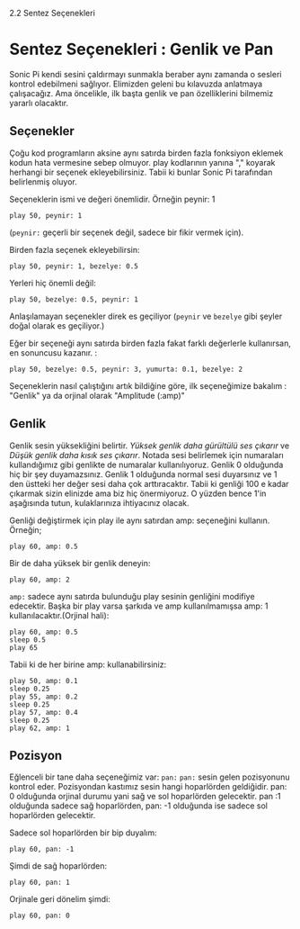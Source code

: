 2.2 Sentez Seçenekleri  

# Sentez Seçenekleri : Genlik ve Pan

Sonic Pi kendi sesini çaldırmayı sunmakla beraber aynı zamanda o sesleri kontrol edebilmeni sağlıyor. Elimizden geleni bu kılavuzda 
anlatmaya çalışacağız. Ama öncelikle, ilk başta genlik ve pan özelliklerini bilmemiz yararlı olacaktır.

## Seçenekler

Çoğu kod programların aksine aynı satırda birden fazla fonksiyon eklemek kodun hata vermesine sebep olmuyor. play kodlarının yanına ","
koyarak herhangi bir seçenek ekleyebilirsiniz. Tabii ki bunlar Sonic Pi tarafından belirlenmiş oluyor.

Seçeneklerin ismi ve değeri önemlidir. Örneğin peynir: 1

```
play 50, peynir: 1
```

(`peynir:` geçerli bir seçenek değil, sadece bir fikir vermek için).

Birden fazla seçenek ekleyebilirsin:

```
play 50, peynir: 1, bezelye: 0.5
```

Yerleri hiç önemli değil:

```
play 50, bezelye: 0.5, peynir: 1
```

Anlaşılamayan seçenekler direk es geçiliyor (`peynir` ve `bezelye` gibi şeyler doğal olarak es geçiliyor.)

Eğer bir seçeneği aynı satırda birden fazla fakat farklı değerlerle kullanırsan, en sonuncusu kazanır. :

```
play 50, bezelye: 0.5, peynir: 3, yumurta: 0.1, bezelye: 2
```

Seçeneklerin nasıl çalıştığını artık bildiğine göre, ilk seçeneğimize bakalım : "Genlik" ya da orjinal olarak "Amplitude (:amp)"

## Genlik

Genlik sesin yüksekliğini belirtir. *Yüksek genlik daha gürültülü ses çıkarır* ve *Düşük genlik daha kısık ses çıkarır*. Notada sesi
belirlemek için numaraları kullandığımız gibi genlikte de numaralar kullanılıyoruz. Genlik 0 olduğunda hiç bir şey duyamazsınız. Genlik
1 olduğunda normal sesi duyarsınız ve 1 den üstteki her değer sesi daha çok arttıracaktır. Tabii ki genliği 100 e kadar çıkarmak sizin
elinizde ama biz hiç önermiyoruz. O yüzden bence 1'in aşağısında tutun, kulaklarınıza ihtiyacınız olacak.

Genliği değiştirmek için play ile aynı satırdan amp: seçeneğini kullanın. Örneğin;

```
play 60, amp: 0.5
```

Bir de daha yüksek bir genlik deneyin:

```
play 60, amp: 2
```

`amp:` sadece aynı satırda bulunduğu play sesinin genliğini modifiye edecektir. Başka bir play varsa şarkıda ve amp kullanılmamışsa 
amp: 1 kullanılacaktır.(Orjinal hali):

```
play 60, amp: 0.5
sleep 0.5
play 65
```

Tabii ki de her birine amp: kullanabilirsiniz:

```
play 50, amp: 0.1
sleep 0.25
play 55, amp: 0.2
sleep 0.25
play 57, amp: 0.4
sleep 0.25
play 62, amp: 1
```

## Pozisyon

Eğlenceli bir tane daha seçeneğimiz var: `pan:` 
`pan:` sesin gelen pozisyonunu kontrol eder. Pozisyondan kastımız sesin hangi hoparlörden geldiğidir. pan: 0 olduğunda orjinal durumu 
yani sağ ve sol hoparlörden gelecektir. pan :1 olduğunda sadece sağ hoparlörden, pan: -1 olduğunda ise sadece sol hoparlörden
gelecektir.

Sadece sol hoparlörden bir bip duyalım:

```
play 60, pan: -1
```

Şimdi de sağ hoparlörden:

```
play 60, pan: 1
```

Orjinale geri dönelim şimdi:

```
play 60, pan: 0
```
